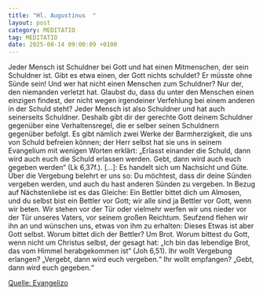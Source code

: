 ```yaml
---
title: "Hl. Augustinus  "
layout: post
category: MEDITATIO
tag: MEDITATIO
date: 2025-08-14 09:00:09 +0100
---
```

Jeder Mensch ist Schuldner bei Gott und hat einen Mitmenschen, der sein Schuldner ist. Gibt es etwa einen, der Gott nichts schuldet? Er müsste ohne Sünde sein! Und wer hat nicht einen Menschen zum Schuldner? Nur der, den niemanden verletzt hat. Glaubst du, dass du unter den Menschen einen einzigen findest, der nicht wegen irgendeiner Verfehlung bei einem anderen in der Schuld steht?
Jeder Mensch ist also Schuldner und hat auch seinerseits Schuldner.<!--more--> Deshalb gibt dir der gerechte Gott deinem Schuldner gegenüber eine Verhaltensregel, die er selber seinen Schuldnern gegenüber befolgt. Es gibt nämlich zwei Werke der Barmherzigkeit, die uns von Schuld befreien können; der Herr selbst hat sie uns in seinem Evangelium mit wenigen Worten erklärt: „Erlasst einander die Schuld, dann wird auch euch die Schuld erlassen werden. Gebt, dann wird auch euch gegeben werden“ (Lk 6,37f.). […]: Es handelt sich um Nachsicht und Güte.
Über die Vergebung belehrt er uns so: Du möchtest, dass dir deine Sünden vergeben werden, und auch du hast anderen Sünden zu vergeben. In Bezug auf Nächstenliebe ist es das Gleiche: Ein Bettler bittet dich um Almosen, und du selbst bist ein Bettler vor Gott; wir alle sind ja Bettler vor Gott, wenn wir beten. Wir stehen vor der Tür oder vielmehr werfen wir uns nieder vor der Tür unseres Vaters, vor seinem großen Reichtum. Seufzend flehen wir ihn an und wünschen uns, etwas von ihm zu erhalten: Dieses Etwas ist aber Gott selbst. Worum bittet dich der Bettler? Um Brot. Worum bittest du Gott, wenn nicht um Christus selbst, der gesagt hat: „Ich bin das lebendige Brot, das vom Himmel herabgekommen ist“ (Joh 6,51). Ihr wollt Vergebung erlangen? „Vergebt, dann wird euch vergeben.“ Ihr wollt empfangen? „Gebt, dann wird euch gegeben.“


[Quelle: Evangelizo](https://evangeliumtagfuertag.org/DE/gospel)